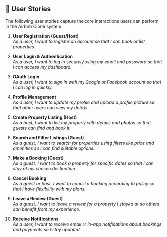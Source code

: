 ## 📘 User Stories

The following user stories capture the core interactions users can perform in the Airbnb Clone system:

1. **User Registration (Guest/Host)**  
   *As a user, I want to register an account so that I can book or list properties.*

2. **User Login & Authentication**  
   *As a user, I want to log in securely using my email and password so that I can access my dashboard.*

3. **OAuth Login**  
   *As a user, I want to sign in with my Google or Facebook account so that I can log in quickly.*

4. **Profile Management**  
   *As a user, I want to update my profile and upload a profile picture so that other users can view my details.*

5. **Create Property Listing (Host)**  
   *As a host, I want to list my property with details and photos so that guests can find and book it.*

6. **Search and Filter Listings (Guest)**  
   *As a guest, I want to search for properties using filters like price and amenities so I can find suitable options.*

7. **Make a Booking (Guest)**  
   *As a guest, I want to book a property for specific dates so that I can stay at my chosen destination.*

8. **Cancel Booking**  
   *As a guest or host, I want to cancel a booking according to policy so that I have flexibility with my plans.*

9. **Leave a Review (Guest)**  
   *As a guest, I want to leave a review for a property I stayed at so others can benefit from my experience.*

10. **Receive Notifications**  
    *As a user, I want to receive email or in-app notifications about bookings and payments so I stay updated.*
